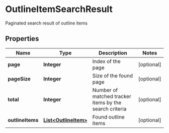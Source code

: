 

# OutlineItemSearchResult

Paginated search result of outline items

## Properties

| Name | Type | Description | Notes |
|------------ | ------------- | ------------- | -------------|
|**page** | **Integer** | Index of the page |  [optional] |
|**pageSize** | **Integer** | Size of the found page |  [optional] |
|**total** | **Integer** | Number of matched tracker items by the search criteria |  [optional] |
|**outlineItems** | [**List&lt;OutlineItem&gt;**](OutlineItem.md) | Found outline items |  [optional] |



